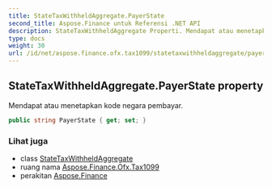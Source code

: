 ```yaml
---
title: StateTaxWithheldAggregate.PayerState
second_title: Aspose.Finance untuk Referensi .NET API
description: StateTaxWithheldAggregate Properti. Mendapat atau menetapkan kode negara pembayar.
type: docs
weight: 30
url: /id/net/aspose.finance.ofx.tax1099/statetaxwithheldaggregate/payerstate/
---
```

## StateTaxWithheldAggregate.PayerState property

Mendapat atau menetapkan kode negara pembayar.

```csharp
public string PayerState { get; set; }
```

### Lihat juga

* class [StateTaxWithheldAggregate](../)
* ruang nama [Aspose.Finance.Ofx.Tax1099](../../statetaxwithheldaggregate/)
* perakitan [Aspose.Finance](../../../)


